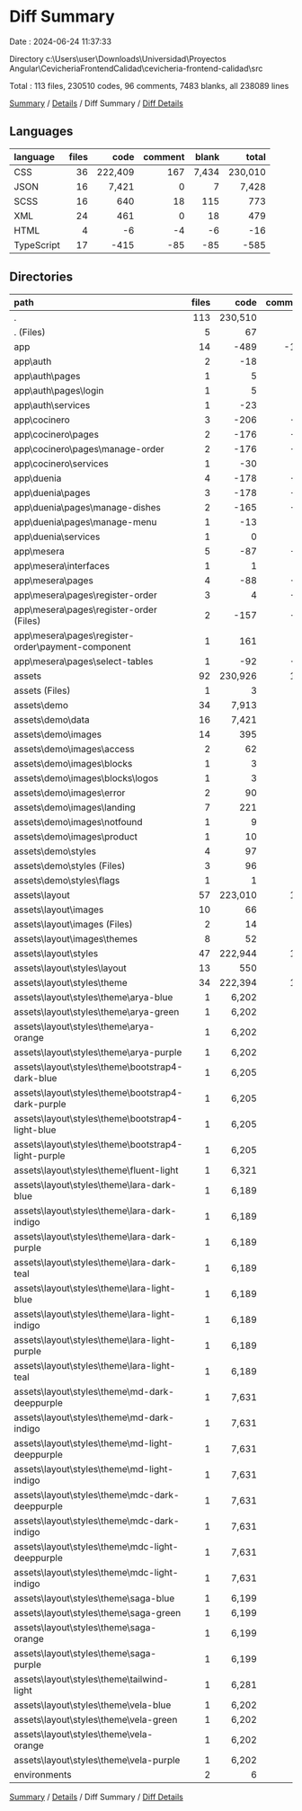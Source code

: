 # Diff Summary

Date : 2024-06-24 11:37:33

Directory c:\\Users\\user\\Downloads\\Universidad\\Proyectos Angular\\CevicheriaFrontendCalidad\\cevicheria-frontend-calidad\\src

Total : 113 files,  230510 codes, 96 comments, 7483 blanks, all 238089 lines

[Summary](results.md) / [Details](details.md) / Diff Summary / [Diff Details](diff-details.md)

## Languages
| language | files | code | comment | blank | total |
| :--- | ---: | ---: | ---: | ---: | ---: |
| CSS | 36 | 222,409 | 167 | 7,434 | 230,010 |
| JSON | 16 | 7,421 | 0 | 7 | 7,428 |
| SCSS | 16 | 640 | 18 | 115 | 773 |
| XML | 24 | 461 | 0 | 18 | 479 |
| HTML | 4 | -6 | -4 | -6 | -16 |
| TypeScript | 17 | -415 | -85 | -85 | -585 |

## Directories
| path | files | code | comment | blank | total |
| :--- | ---: | ---: | ---: | ---: | ---: |
| . | 113 | 230,510 | 96 | 7,483 | 238,089 |
| . (Files) | 5 | 67 | 24 | 30 | 121 |
| app | 14 | -489 | -107 | -117 | -713 |
| app\\auth | 2 | -18 | -8 | -36 | -62 |
| app\\auth\\pages | 1 | 5 | -3 | -11 | -9 |
| app\\auth\\pages\\login | 1 | 5 | -3 | -11 | -9 |
| app\\auth\\services | 1 | -23 | -5 | -25 | -53 |
| app\\cocinero | 3 | -206 | -46 | -65 | -317 |
| app\\cocinero\\pages | 2 | -176 | -43 | -50 | -269 |
| app\\cocinero\\pages\\manage-order | 2 | -176 | -43 | -50 | -269 |
| app\\cocinero\\services | 1 | -30 | -3 | -15 | -48 |
| app\\duenia | 4 | -178 | -12 | -10 | -200 |
| app\\duenia\\pages | 3 | -178 | -11 | -10 | -199 |
| app\\duenia\\pages\\manage-dishes | 2 | -165 | -11 | -9 | -185 |
| app\\duenia\\pages\\manage-menu | 1 | -13 | 0 | -1 | -14 |
| app\\duenia\\services | 1 | 0 | -1 | 0 | -1 |
| app\\mesera | 5 | -87 | -41 | -6 | -134 |
| app\\mesera\\interfaces | 1 | 1 | 0 | 0 | 1 |
| app\\mesera\\pages | 4 | -88 | -41 | -6 | -135 |
| app\\mesera\\pages\\register-order | 3 | 4 | -27 | 15 | -8 |
| app\\mesera\\pages\\register-order (Files) | 2 | -157 | -31 | -18 | -206 |
| app\\mesera\\pages\\register-order\\payment-component | 1 | 161 | 4 | 33 | 198 |
| app\\mesera\\pages\\select-tables | 1 | -92 | -14 | -21 | -127 |
| assets | 92 | 230,926 | 168 | 7,566 | 238,660 |
| assets (Files) | 1 | 3 | 0 | 1 | 4 |
| assets\\demo | 34 | 7,913 | 0 | 36 | 7,949 |
| assets\\demo\\data | 16 | 7,421 | 0 | 7 | 7,428 |
| assets\\demo\\images | 14 | 395 | 0 | 12 | 407 |
| assets\\demo\\images\\access | 2 | 62 | 0 | 2 | 64 |
| assets\\demo\\images\\blocks | 1 | 3 | 0 | 0 | 3 |
| assets\\demo\\images\\blocks\\logos | 1 | 3 | 0 | 0 | 3 |
| assets\\demo\\images\\error | 2 | 90 | 0 | 2 | 92 |
| assets\\demo\\images\\landing | 7 | 221 | 0 | 7 | 228 |
| assets\\demo\\images\\notfound | 1 | 9 | 0 | 1 | 10 |
| assets\\demo\\images\\product | 1 | 10 | 0 | 0 | 10 |
| assets\\demo\\styles | 4 | 97 | 0 | 17 | 114 |
| assets\\demo\\styles (Files) | 3 | 96 | 0 | 16 | 112 |
| assets\\demo\\styles\\flags | 1 | 1 | 0 | 1 | 2 |
| assets\\layout | 57 | 223,010 | 168 | 7,529 | 230,707 |
| assets\\layout\\images | 10 | 66 | 0 | 6 | 72 |
| assets\\layout\\images (Files) | 2 | 14 | 0 | 2 | 16 |
| assets\\layout\\images\\themes | 8 | 52 | 0 | 4 | 56 |
| assets\\layout\\styles | 47 | 222,944 | 168 | 7,523 | 230,635 |
| assets\\layout\\styles\\layout | 13 | 550 | 1 | 91 | 642 |
| assets\\layout\\styles\\theme | 34 | 222,394 | 167 | 7,432 | 229,993 |
| assets\\layout\\styles\\theme\\arya-blue | 1 | 6,202 | 3 | 194 | 6,399 |
| assets\\layout\\styles\\theme\\arya-green | 1 | 6,202 | 3 | 194 | 6,399 |
| assets\\layout\\styles\\theme\\arya-orange | 1 | 6,202 | 3 | 194 | 6,399 |
| assets\\layout\\styles\\theme\\arya-purple | 1 | 6,202 | 3 | 194 | 6,399 |
| assets\\layout\\styles\\theme\\bootstrap4-dark-blue | 1 | 6,205 | 4 | 197 | 6,406 |
| assets\\layout\\styles\\theme\\bootstrap4-dark-purple | 1 | 6,205 | 4 | 197 | 6,406 |
| assets\\layout\\styles\\theme\\bootstrap4-light-blue | 1 | 6,205 | 4 | 197 | 6,406 |
| assets\\layout\\styles\\theme\\bootstrap4-light-purple | 1 | 6,205 | 4 | 197 | 6,406 |
| assets\\layout\\styles\\theme\\fluent-light | 1 | 6,321 | 3 | 210 | 6,534 |
| assets\\layout\\styles\\theme\\lara-dark-blue | 1 | 6,189 | 2 | 198 | 6,389 |
| assets\\layout\\styles\\theme\\lara-dark-indigo | 1 | 6,189 | 2 | 198 | 6,389 |
| assets\\layout\\styles\\theme\\lara-dark-purple | 1 | 6,189 | 2 | 198 | 6,389 |
| assets\\layout\\styles\\theme\\lara-dark-teal | 1 | 6,189 | 2 | 198 | 6,389 |
| assets\\layout\\styles\\theme\\lara-light-blue | 1 | 6,189 | 2 | 198 | 6,389 |
| assets\\layout\\styles\\theme\\lara-light-indigo | 1 | 6,189 | 2 | 198 | 6,389 |
| assets\\layout\\styles\\theme\\lara-light-purple | 1 | 6,189 | 2 | 198 | 6,389 |
| assets\\layout\\styles\\theme\\lara-light-teal | 1 | 6,189 | 2 | 198 | 6,389 |
| assets\\layout\\styles\\theme\\md-dark-deeppurple | 1 | 7,631 | 11 | 290 | 7,932 |
| assets\\layout\\styles\\theme\\md-dark-indigo | 1 | 7,631 | 11 | 290 | 7,932 |
| assets\\layout\\styles\\theme\\md-light-deeppurple | 1 | 7,631 | 11 | 290 | 7,932 |
| assets\\layout\\styles\\theme\\md-light-indigo | 1 | 7,631 | 11 | 290 | 7,932 |
| assets\\layout\\styles\\theme\\mdc-dark-deeppurple | 1 | 7,631 | 11 | 290 | 7,932 |
| assets\\layout\\styles\\theme\\mdc-dark-indigo | 1 | 7,631 | 11 | 290 | 7,932 |
| assets\\layout\\styles\\theme\\mdc-light-deeppurple | 1 | 7,631 | 11 | 290 | 7,932 |
| assets\\layout\\styles\\theme\\mdc-light-indigo | 1 | 7,631 | 11 | 290 | 7,932 |
| assets\\layout\\styles\\theme\\saga-blue | 1 | 6,199 | 3 | 194 | 6,396 |
| assets\\layout\\styles\\theme\\saga-green | 1 | 6,199 | 3 | 194 | 6,396 |
| assets\\layout\\styles\\theme\\saga-orange | 1 | 6,199 | 3 | 194 | 6,396 |
| assets\\layout\\styles\\theme\\saga-purple | 1 | 6,199 | 3 | 194 | 6,396 |
| assets\\layout\\styles\\theme\\tailwind-light | 1 | 6,281 | 8 | 202 | 6,491 |
| assets\\layout\\styles\\theme\\vela-blue | 1 | 6,202 | 3 | 194 | 6,399 |
| assets\\layout\\styles\\theme\\vela-green | 1 | 6,202 | 3 | 194 | 6,399 |
| assets\\layout\\styles\\theme\\vela-orange | 1 | 6,202 | 3 | 194 | 6,399 |
| assets\\layout\\styles\\theme\\vela-purple | 1 | 6,202 | 3 | 194 | 6,399 |
| environments | 2 | 6 | 11 | 4 | 21 |

[Summary](results.md) / [Details](details.md) / Diff Summary / [Diff Details](diff-details.md)